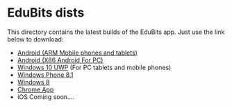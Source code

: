 # EduBits dists
This directory contains the latest builds of the EduBits app. Just use the link below to download:

* [Android (ARM Mobile phones and tablets)](https://github.com/gautamkrishnar/EduBits/raw/master/dist/edubits.Android.arm.apk)
* [Android (X86 Android For PC)](https://github.com/gautamkrishnar/EduBits/raw/master/dist/edubits.android.x86.apk)
* [Windows 10 UWP](https://github.com/gautamkrishnar/EduBits/raw/master/dist/edubits-Windows10.uwp.zip) (For PC tablets and mobile phones)
* [Windows Phone 8.1](https://github.com/gautamkrishnar/EduBits/raw/master/dist/edubits.windows.phone,8.1.zip)
* [Windows 8](https://github.com/gautamkrishnar/EduBits/raw/master/dist/edubits.windows8.zip)
* [Chrome App](https://github.com/gautamkrishnar/EduBits/raw/master/dist/edubits.chrome.zip)
* iOS Coming soon....
